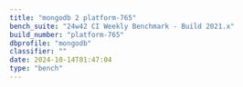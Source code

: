 ```yaml
---
title: "mongodb 2 platform-765"
bench_suite: "24w42 CI Weekly Benchmark - Build 2021.x"
build_number: "platform-765"
dbprofile: "mongodb"
classifier: ""
date: 2024-10-14T01:47:04
type: "bench"
---
```

